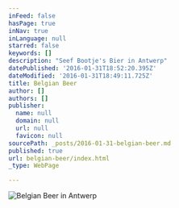 ```yaml
---
inFeed: false
hasPage: true
inNav: true
inLanguage: null
starred: false
keywords: []
description: "Seef Bootje's Bier in Antwerp"
datePublished: '2016-01-31T18:52:20.395Z'
dateModified: '2016-01-31T18:49:11.725Z'
title: Belgian Beer
author: []
authors: []
publisher:
  name: null
  domain: null
  url: null
  favicon: null
sourcePath: _posts/2016-01-31-belgian-beer.md
published: true
url: belgian-beer/index.html
_type: WebPage

---
```

![Belgian Beer in Antwerp](https://the-grid-user-content.s3-us-west-2.amazonaws.com/8d92d47b-a870-40f0-8f3e-ddd94d7f739f.jpg)
